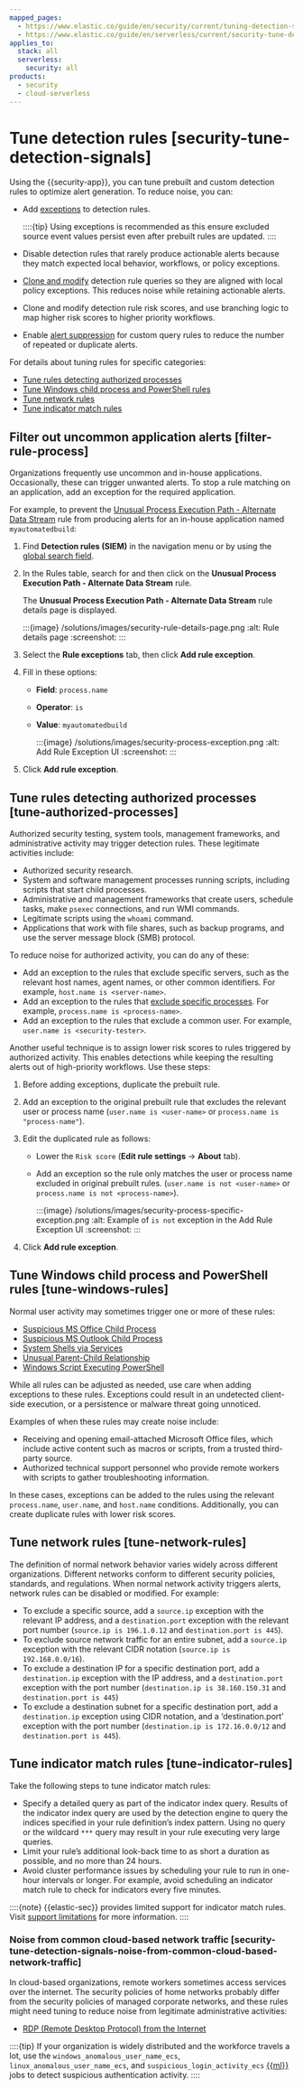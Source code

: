 ```yaml
---
mapped_pages:
  - https://www.elastic.co/guide/en/security/current/tuning-detection-signals.html
  - https://www.elastic.co/guide/en/serverless/current/security-tune-detection-signals.html
applies_to:
  stack: all
  serverless:
    security: all
products:
  - security
  - cloud-serverless
---
```


# Tune detection rules [security-tune-detection-signals]

Using the {{security-app}}, you can tune prebuilt and custom detection rules to optimize alert generation. To reduce noise, you can:

* Add [exceptions](/solutions/security/detect-and-alert/add-manage-exceptions.md) to detection rules.

    ::::{tip}
    Using exceptions is recommended as this ensure excluded source event values persist even after prebuilt rules are updated.
    ::::

* Disable detection rules that rarely produce actionable alerts because they match expected local behavior, workflows, or policy exceptions.
* [Clone and modify](/solutions/security/detect-and-alert/manage-detection-rules.md#manage-rules-ui) detection rule queries so they are aligned with local policy exceptions. This reduces noise while retaining actionable alerts.
* Clone and modify detection rule risk scores, and use branching logic to map higher risk scores to higher priority workflows.
* Enable [alert suppression](/solutions/security/detect-and-alert/suppress-detection-alerts.md) for custom query rules to reduce the number of repeated or duplicate alerts.

For details about tuning rules for specific categories:

* [Tune rules detecting authorized processes](/solutions/security/detect-and-alert/tune-detection-rules.md#tune-authorized-processes)
* [Tune Windows child process and PowerShell rules](/solutions/security/detect-and-alert/tune-detection-rules.md#tune-windows-rules)
* [Tune network rules](/solutions/security/detect-and-alert/tune-detection-rules.md#tune-network-rules)
* [Tune indicator match rules](/solutions/security/detect-and-alert/tune-detection-rules.md#tune-indicator-rules)


## Filter out uncommon application alerts [filter-rule-process]

Organizations frequently use uncommon and in-house applications. Occasionally, these can trigger unwanted alerts. To stop a rule matching on an application, add an exception for the required application.

For example, to prevent the [Unusual Process Execution Path - Alternate Data Stream](detection-rules://rules/windows/defense_evasion_unusual_dir_ads.md) rule from producing alerts for an in-house application named `myautomatedbuild`:

1. Find **Detection rules (SIEM)** in the navigation menu or by using the [global search field](/explore-analyze/find-and-organize/find-apps-and-objects.md).
2. In the Rules table, search for and then click on the **Unusual Process Execution Path - Alternate Data Stream** rule.

    The **Unusual Process Execution Path - Alternate Data Stream** rule details page is displayed.

    :::{image} /solutions/images/security-rule-details-page.png
    :alt: Rule details page
    :screenshot:
    :::

3. Select the **Rule exceptions** tab, then click **Add rule exception**.
4. Fill in these options:

    * **Field**: `process.name`
    * **Operator**: `is`
    * **Value**: `myautomatedbuild`

        :::{image} /solutions/images/security-process-exception.png
        :alt: Add Rule Exception UI
        :screenshot:
        :::

5. Click **Add rule exception**.


## Tune rules detecting authorized processes [tune-authorized-processes]

Authorized security testing, system tools, management frameworks, and administrative activity may trigger detection rules. These legitimate activities include:

* Authorized security research.
* System and software management processes running scripts, including scripts that start child processes.
* Administrative and management frameworks that create users, schedule tasks, make `psexec` connections, and run WMI commands.
* Legitimate scripts using the `whoami` command.
* Applications that work with file shares, such as backup programs, and use the server message block (SMB) protocol.

To reduce noise for authorized activity, you can do any of these:

* Add an exception to the rules that exclude specific servers, such as the relevant host names, agent names, or other common identifiers. For example, `host.name is <server-name>`.
* Add an exception to the rules that [exclude specific processes](/solutions/security/detect-and-alert/tune-detection-rules.md#filter-rule-process). For example, `process.name is <process-name>`.
* Add an exception to the rules that exclude a common user. For example, `user.name is <security-tester>`.

Another useful technique is to assign lower risk scores to rules triggered by authorized activity. This enables detections while keeping the resulting alerts out of high-priority workflows. Use these steps:

1. Before adding exceptions, duplicate the prebuilt rule.
2. Add an exception to the original prebuilt rule that excludes the relevant user or process name (`user.name is <user-name>` or `process.name is "process-name"`).
3. Edit the duplicated rule as follows:

    * Lower the `Risk score` (**Edit rule settings** → **About** tab).
    * Add an exception so the rule only matches the user or process name excluded in original prebuilt rules. (`user.name is not <user-name>` or `process.name is not <process-name>`).

        :::{image} /solutions/images/security-process-specific-exception.png
        :alt: Example of `is not` exception in the Add Rule Exception UI
        :screenshot:
        :::

4. Click **Add rule exception**.


## Tune Windows child process and PowerShell rules [tune-windows-rules]

Normal user activity may sometimes trigger one or more of these rules:

* [Suspicious MS Office Child Process](detection-rules://rules/windows/initial_access_suspicious_ms_office_child_process.md)
* [Suspicious MS Outlook Child Process](detection-rules://rules/windows/initial_access_suspicious_ms_outlook_child_process.md)
* [System Shells via Services](detection-rules://rules/windows/persistence_system_shells_via_services.md)
* [Unusual Parent-Child Relationship](detection-rules://rules/windows/privilege_escalation_unusual_parentchild_relationship.md)
* [Windows Script Executing PowerShell](detection-rules://rules/windows/initial_access_script_executing_powershell.md)

While all rules can be adjusted as needed, use care when adding exceptions to these rules. Exceptions could result in an undetected client-side execution, or a persistence or malware threat going unnoticed.

Examples of when these rules may create noise include:

* Receiving and opening email-attached Microsoft Office files, which include active content such as macros or scripts, from a trusted third-party source.
* Authorized technical support personnel who provide remote workers with scripts to gather troubleshooting information.

In these cases, exceptions can be added to the rules using the relevant `process.name`, `user.name`, and `host.name` conditions. Additionally, you can create duplicate rules with lower risk scores.


## Tune network rules [tune-network-rules]

The definition of normal network behavior varies widely across different organizations. Different networks conform to different security policies, standards, and regulations. When normal network activity triggers alerts, network rules can be disabled or modified. For example:

* To exclude a specific source, add a `source.ip` exception with the relevant IP address, and a `destination.port` exception with the relevant port number (`source.ip is 196.1.0.12` and `destination.port is 445`).
* To exclude source network traffic for an entire subnet, add a `source.ip` exception with the relevant CIDR notation (`source.ip is 192.168.0.0/16`).
* To exclude a destination IP for a specific destination port, add a `destination.ip` exception with the IP address, and a `destination.port` exception with the port number (`destination.ip is 38.160.150.31` and `destination.port is 445`)
* To exclude a destination subnet for a specific destination port, add a `destination.ip` exception using CIDR notation, and a ‘destination.port’ exception with the port number (`destination.ip is 172.16.0.0/12` and `destination.port is 445`).


## Tune indicator match rules [tune-indicator-rules]

Take the following steps to tune indicator match rules:

* Specify a detailed query as part of the indicator index query. Results of the indicator index query are used by the detection engine to query the indices specified in your rule definition’s index pattern. Using no query or the wildcard `***` query may result in your rule executing very large queries.
* Limit your rule’s additional look-back time to as short a duration as possible, and no more than 24 hours.
* Avoid cluster performance issues by scheduling your rule to run in one-hour intervals or longer. For example, avoid scheduling an indicator match rule to check for indicators every five minutes.

::::{note}
{{elastic-sec}} provides limited support for indicator match rules. Visit [support limitations](/solutions/security/detect-and-alert.md#support-indicator-rules) for more information.
::::



### Noise from common cloud-based network traffic [security-tune-detection-signals-noise-from-common-cloud-based-network-traffic]

In cloud-based organizations, remote workers sometimes access services over the internet. The security policies of home networks probably differ from the security policies of managed corporate networks, and these rules might need tuning to reduce noise from legitimate administrative activities:

* [RDP (Remote Desktop Protocol) from the Internet](detection-rules://rules/network/command_and_control_rdp_remote_desktop_protocol_from_the_internet.md)

::::{tip}
If your organization is widely distributed and the workforce travels a lot, use the `windows_anomalous_user_name_ecs`, `linux_anomalous_user_name_ecs`, and `suspicious_login_activity_ecs` [{{ml}}](/solutions/security/advanced-entity-analytics/anomaly-detection.md) jobs to detect suspicious authentication activity.
::::


